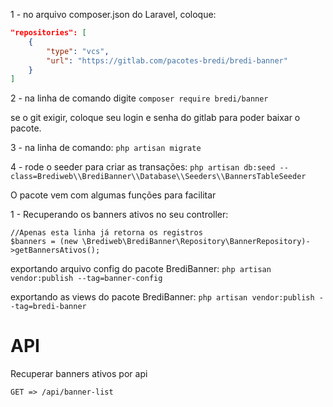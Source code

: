 1 - no arquivo composer.json do Laravel, coloque:

```json
"repositories": [
    {
        "type": "vcs",
        "url": "https://gitlab.com/pacotes-bredi/bredi-banner"
    }
]
```

2 - na linha de comando digite
`composer require bredi/banner`

se o git exigir, coloque seu login e senha do gitlab para poder baixar o pacote.

3 - na linha de comando: `php artisan migrate`

4 - rode o seeder para criar as transações: `php artisan db:seed --class=Brediweb\\BrediBanner\\Database\\Seeders\\BannersTableSeeder`

O pacote vem com algumas funções para facilitar

1 - Recuperando os banners ativos
no seu controller:

```
//Apenas esta linha já retorna os registros
$banners = (new \Brediweb\BrediBanner\Repository\BannerRepository)->getBannersAtivos();
```

exportando arquivo config do pacote BrediBanner:
`php artisan vendor:publish --tag=banner-config`

exportando as views do pacote BrediBanner:
`php artisan vendor:publish --tag=bredi-banner`

# API

Recuperar banners ativos por api

`GET => /api/banner-list`